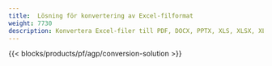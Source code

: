 ```yaml
---
title:  Lösning för konvertering av Excel-filformat
weight: 7730
description: Konvertera Excel-filer till PDF, DOCX, PPTX, XLS, XLSX, XLSM, XLSB, ODS, 07191, 07191, 716,18 481, JPG, BMP, PNG, SVG, TIFF, XPS, MHTML och Markdown.
---
```

{{< blocks/products/pf/agp/conversion-solution >}} 
